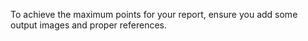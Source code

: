 To achieve the maximum points for your report, ensure you add some output images and proper references. 
